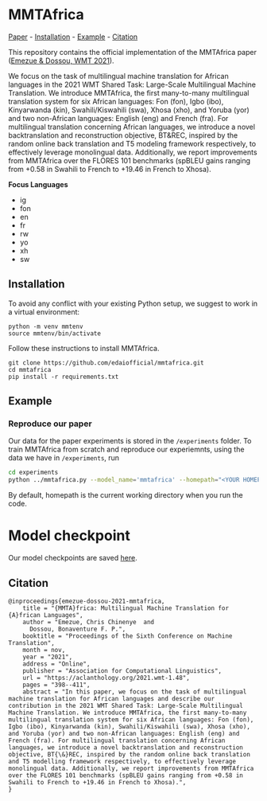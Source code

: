 # MMTAfrica
[Paper]() - [Installation](#installation) - [Example](#example) - [Citation](#citation)


This repository contains the official implementation of the MMTAfrica paper ([Emezue & Dossou, WMT 2021](https://aclanthology.org/2021.wmt-1.48/)).

We focus on the task of multilingual machine translation for African languages in the 2021 WMT Shared Task: Large-Scale Multilingual Machine Translation. We introduce MMTAfrica, the first many-to-many multilingual translation system for six African languages: Fon (fon), Igbo (ibo), Kinyarwanda (kin), Swahili/Kiswahili (swa), Xhosa (xho), and Yoruba (yor) and two non-African languages: English (eng) and French (fra). For multilingual translation concerning African languages, we introduce a novel backtranslation and reconstruction objective, BT\&REC, inspired by the random online back translation and T5 modeling framework respectively, to effectively leverage monolingual data. Additionally, we report improvements from MMTAfrica over the FLORES 101 benchmarks (spBLEU gains ranging from +0.58 in Swahili to French to +19.46 in French to Xhosa).

__Focus Languages__
- ig
- fon
- en
- fr
- rw
- yo
- xh
- sw

## Installation
To avoid any conflict with your existing Python setup, we suggest to work in a virtual environment:
```
python -m venv mmtenv
source mmtenv/bin/activate
```

Follow these instructions to install MMTAfrica.
```
git clone https://github.com/edaiofficial/mmtafrica.git
cd mmtafrica
pip install -r requirements.txt
```

## Example
### Reproduce our paper
Our data for the paper experiments is stored in the `/experiments` folder. To train MMTAfrica from scratch and reproduce our experiemnts, using the data we have in `/experiments`, run
```bash
cd experiments
python ../mmtafrica.py --model_name='mmtafrica' --homepath="<YOUR HOMEPATH>"
```
By default, homepath is the current working directory when you run the code. 

# Model checkpoint
Our model checkpoints are saved [here](https://drive.google.com/file/d/1gUINHLRQC06HGGeP211-x3IIr3WS84Iy/view?usp=sharing).


## Citation
```
@inproceedings{emezue-dossou-2021-mmtafrica,
    title = "{MMTA}frica: Multilingual Machine Translation for {A}frican Languages",
    author = "Emezue, Chris Chinenye  and
      Dossou, Bonaventure F. P.",
    booktitle = "Proceedings of the Sixth Conference on Machine Translation",
    month = nov,
    year = "2021",
    address = "Online",
    publisher = "Association for Computational Linguistics",
    url = "https://aclanthology.org/2021.wmt-1.48",
    pages = "398--411",
    abstract = "In this paper, we focus on the task of multilingual machine translation for African languages and describe our contribution in the 2021 WMT Shared Task: Large-Scale Multilingual Machine Translation. We introduce MMTAfrica, the first many-to-many multilingual translation system for six African languages: Fon (fon), Igbo (ibo), Kinyarwanda (kin), Swahili/Kiswahili (swa), Xhosa (xho), and Yoruba (yor) and two non-African languages: English (eng) and French (fra). For multilingual translation concerning African languages, we introduce a novel backtranslation and reconstruction objective, BT{\&}REC, inspired by the random online back translation and T5 modelling framework respectively, to effectively leverage monolingual data. Additionally, we report improvements from MMTAfrica over the FLORES 101 benchmarks (spBLEU gains ranging from +0.58 in Swahili to French to +19.46 in French to Xhosa).",
}
```
